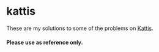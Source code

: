 # kattis
These are my solutions to some of the problems on [Kattis](http://open.kattis.com).

#### Please use as reference only.

